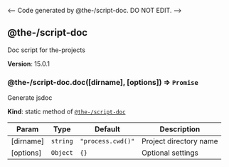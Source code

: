 <-- Code generated by @the-/script-doc. DO NOT EDIT. -->

<a name="module_@the-/script-doc"></a>

## @the-/script-doc
Doc script for the-projects

**Version**: 15.0.1  
<a name="module_@the-/script-doc.doc"></a>

### @the-/script-doc.doc([dirname], [options]) ⇒ <code>Promise</code>
Generate jsdoc

**Kind**: static method of [<code>@the-/script-doc</code>](#module_@the-/script-doc)  

| Param | Type | Default | Description |
| --- | --- | --- | --- |
| [dirname] | <code>string</code> | <code>&quot;process.cwd()&quot;</code> | Project directory name |
| [options] | <code>Object</code> | <code>{}</code> | Optional settings |

